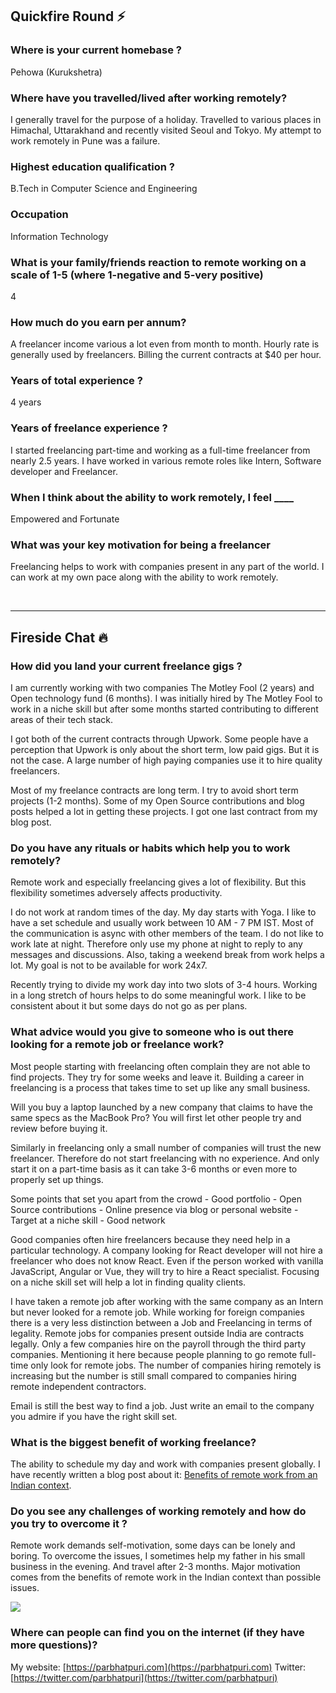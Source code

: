 ## Quickfire Round ⚡️

### Where is your current homebase ?

Pehowa (Kurukshetra)

### Where have you travelled/lived after working remotely?

I generally travel for the purpose of a holiday. Travelled to various places in Himachal, Uttarakhand and recently visited Seoul and Tokyo. My attempt to work remotely in Pune was a failure.

### Highest education qualification ?

B.Tech in Computer Science and Engineering

### Occupation

Information Technology

### What is your family/friends reaction to remote working on a scale of 1-5 (where 1-negative and 5-very positive)

4

### How much do you earn per annum?

A freelancer income various a lot even from month to month. Hourly rate is generally used by freelancers. Billing the current contracts at $40 per hour.

### Years of total experience ?

4 years

### Years of freelance experience ?

I started freelancing part-time and working as a full-time freelancer from nearly 2.5 years. I have worked in various remote roles like Intern, Software developer and Freelancer.

### When I think about the ability to work remotely, I feel \_\_\_\_

Empowered and Fortunate

### What was your key motivation for being a freelancer

Freelancing helps to work with companies present in any part of the world. I can work at my own pace along with the ability to work remotely.

 

* * *

## Fireside Chat 🔥

### How did you land your current freelance gigs ?

I am currently working with two companies The Motley Fool (2 years) and Open technology fund (6 months). I was initially hired by The Motley Fool to work in a niche skill but after some months started contributing to different areas of their tech stack.

I got both of the current contracts through Upwork. Some people have a perception that Upwork is only about the short term, low paid gigs. But it is not the case. A large number of high paying companies use it to hire quality freelancers.

Most of my freelance contracts are long term. I try to avoid short term projects (1-2 months). Some of my Open Source contributions and blog posts helped a lot in getting these projects. I got one last contract from my blog post.

### Do you have any rituals or habits which help you to work remotely?

Remote work and especially freelancing gives a lot of flexibility. But this flexibility sometimes adversely affects productivity.

I do not work at random times of the day. My day starts with Yoga. I like to have a set schedule and usually work between 10 AM - 7 PM IST. Most of the communication is async with other members of the team. I do not like to work late at night. Therefore only use my phone at night to reply to any messages and discussions. Also, taking a weekend break from work helps a lot. My goal is not to be available for work 24x7.

Recently trying to divide my work day into two slots of 3-4 hours. Working in a long stretch of hours helps to do some meaningful work. I like to be consistent about it but some days do not go as per plans.

### What advice would you give to someone who is out there looking for a remote job or freelance work?

Most people starting with freelancing often complain they are not able to find projects. They try for some weeks and leave it. Building a career in freelancing is a process that takes time to set up like any small business.

Will you buy a laptop launched by a new company that claims to have the same specs as the MacBook Pro? You will first let other people try and review before buying it.

Similarly in freelancing only a small number of companies will trust the new freelancer. Therefore do not start freelancing with no experience. And only start it on a part-time basis as it can take 3-6 months or even more to properly set up things.

Some points that set you apart from the crowd - Good portfolio - Open Source contributions - Online presence via blog or personal website - Target at a niche skill - Good network

Good companies often hire freelancers because they need help in a particular technology. A company looking for React developer will not hire a freelancer who does not know React. Even if the person worked with vanilla JavaScript, Angular or Vue, they will try to hire a React specialist. Focusing on a niche skill set will help a lot in finding quality clients.

I have taken a remote job after working with the same company as an Intern but never looked for a remote job. While working for foreign companies there is a very less distinction between a Job and Freelancing in terms of legality. Remote jobs for companies present outside India are contracts legally. Only a few companies hire on the payroll through the third party companies. Mentioning it here because people planning to go remote full-time only look for remote jobs. The number of companies hiring remotely is increasing but the number is still small compared to companies hiring remote independent contractors.

Email is still the best way to find a job. Just write an email to the company you admire if you have the right skill set.

### What is the biggest benefit of working freelance?

The ability to schedule my day and work with companies present globally. I have recently written a blog post about it: [Benefits of remote work from an Indian context](https://parbhatpuri.com/benefits-of-remote-work-from-an-indian-context.html).

### Do you see any challenges of working remotely and how do you try to overcome it ?

Remote work demands self-motivation, some days can be lonely and boring. To overcome the issues, I sometimes help my father in his small business in the evening. And travel after 2-3 months. Major motivation comes from the benefits of remote work in the Indian context than possible issues.

![](/interviews/parbhat_profile-768x1024.jpg)

### Where can people can find you on the internet (if they have more questions)?

My website: [https://parbhatpuri.com](https://parbhatpuri.com) Twitter: [https://twitter.com/parbhatpuri](https://twitter.com/parbhatpuri)
